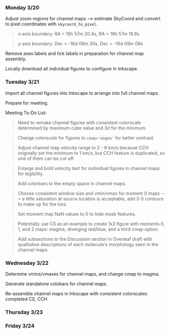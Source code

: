 ### Monday 3/20

Adjust zoom regions for channel maps --> estimate SkyCoord and convert to pixel coordinates with `skycoord_to_pixel`.

> x-axis boundary: RA = 16h 57m 20.4s, RA = 16h 57m 18.8s

> y-axis boundary: Dec = -16d 09m 30s, Dec = -16d 09m 08s

Remove axes labels and tick labels in preparation for channel map assembly. 

Locally download all individual figures to configure in Inkscape.

### Tuesday 3/21 

Import all channel figures into Inkscape to arrange into full channel maps.

Prepare for meeting.

Meeting To-Do List:

> Need to remake channel figures with consistent colorscale determined by maximum cube value and $3\sigma$ for the minimum.

> Change colorscale for figures to `cmap='magma'` for better contrast. 

> Adjust channel map velocity range to 2 - 8 km/s because CCH originally set the minimum to 1 km/s, but CCH feature is duplicated, so one of them can be cut off.

> Enlarge and bold velocity text for individual figures in channel maps for legibility. 

> Add colorbars to the empty space in channel maps. 

> Choose consistent window size and vmin/vmax for moment 0 maps --> a little saturation at source location is acceptable, add 3-5 contours to make up for the loss.  

> Set moment map NaN values to 0 to hide mask features. 

> Potentially use CS as an example to create 1x3 figure with moments 0, 1, and 2 maps: magma, diverging red/blue, and a third cmap option. 

> Add subsections to the Discussion section in Overleaf draft with qualitative descriptions of each molecule's morphology seen in the channel maps. 

### Wednesday 3/22

Determine vmins/vmaxes for channel maps, and change cmap to magma.

Generate standalone colobars for channel maps.

Re-assemble channel maps in Inkscape with consistent colorscales: completed CS, CCH

### Thursday 3/23


### Friday 3/24
